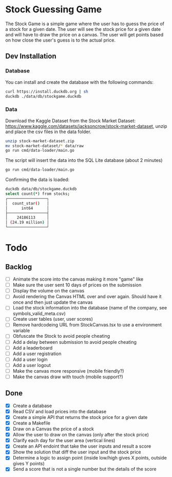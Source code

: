 # Stock Guessing Game
The Stock Game is a simple game where the user has to guess the price of a stock for a given date. The user will see the stock price for a given date and will have to draw the price on a canvas. The user will get points based on how close the user's guess is to the actual price.

## Dev Installation

### Database

You can install and create the database with the following commands:

```sh
curl https://install.duckdb.org | sh
duckdb ./data/db/stockgame.duckdb
```

### Data

Download the Kaggle Dataset from the Stock Market Dataset: https://www.kaggle.com/datasets/jacksoncrow/stock-market-dataset, unzip and place the csv files in the data folder.

```sh
unzip stock-market-dataset.zip
mv stock-market-dataset/* data/raw
go run cmd/data-loader/main.go
```

The script will insert the data into the SQL Lite database (about 2 minutes)

```sh
go run cmd/data-loader/main.go
```

Confirming the data is loaded:

```sh
duckdb data/db/stockgame.duckdb
select count(*) from stocks;
┌─────────────────┐
│  count_star()   │
│      int64      │
├─────────────────┤
│    24186113     │
│ (24.19 million) │
└─────────────────┘
```

# Todo

## Backlog

- [ ] Animate the score into the canvas making it more "game" like
- [ ] Make sure the user sent 10 days of prices on the submission
- [ ] Display the volume on the canvas
- [ ] Avoid rendering the Canvas HTML over and over again. Should have it once and then just update the canvas
- [ ] Load the stock information into the database (name of the company, see symbols_valid_meta.csv)
- [ ] Create user tables (user, user scores)
- [ ] Remove hardcodeing URL from StockCanvas.tsx to use a environment variable
- [ ] Obfuscate the Stock to avoid people cheating
- [ ] Add a delay between submission to avoid people cheating
- [ ] Add a leaderboard
- [ ] Add a user registration
- [ ] Add a user login
- [ ] Add a user logout
- [ ] Make the canvas more responsive (mobile friendly?)
- [ ] Make the canvas draw with touch (mobile support?)

## Done

- [x] Create a database
- [x] Read CSV and load prices into the database
- [x] Create a simple API that returns the stock price for a given date
- [x] Create a Makefile
- [x] Draw on a Canvas the price of a stock
- [x] Allow the user to draw on the canvas (only after the stock price)
- [x] Clarify each day for the user area (vertical lines)
- [x] Create an API endoint that take the user inputs and result a score
- [x] Show the solution that diff the user input and the stock price
- [x] Determine a logic to assign point (inside low/high gives X points, outside gives Y points)
- [x] Send a score that is not a single number but the details of the score